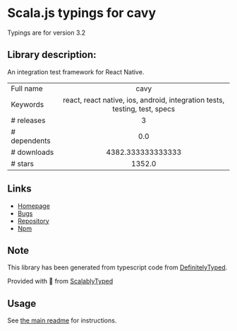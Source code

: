 
# Scala.js typings for cavy

Typings are for version 3.2

## Library description:
An integration test framework for React Native.

|                    |                 |
| ------------------ | :-------------: |
| Full name          | cavy |
| Keywords           | react, react native, ios, android, integration tests, testing, test, specs |
| # releases         | 3 |
| # dependents       | 0.0 |
| # downloads        | 4382.333333333333 |
| # stars            | 1352.0 |

## Links
- [Homepage](https://github.com/pixielabs/cavy#readme)
- [Bugs](https://github.com/pixielabs/cavy/issues)
- [Repository](https://github.com/pixielabs/cavy)
- [Npm](https://www.npmjs.com/package/cavy)
    


## Note
This library has been generated from typescript code from [DefinitelyTyped](https://definitelytyped.org).

Provided with :purple_heart: from [ScalablyTyped](https://github.com/oyvindberg/ScalablyTyped)

## Usage
See [the main readme](../../readme.md) for instructions.


